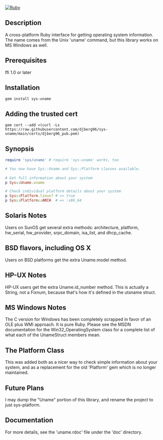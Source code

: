 [![Ruby](https://github.com/djberg96/sys-uname/actions/workflows/ruby.yml/badge.svg)](https://github.com/djberg96/sys-uname/actions/workflows/ruby.yml)

## Description
A cross-platform Ruby interface for getting operating system information. The name
comes from the Unix 'uname' command, but this library works on MS Windows as well.

## Prerequisites
ffi 1.0 or later

## Installation
`gem install sys-uname`

## Adding the trusted cert
`gem cert --add <(curl -Ls https://raw.githubusercontent.com/djberg96/sys-uname/main/certs/djberg96_pub.pem)`

## Synopsis
```ruby
require 'sys/uname' # require 'sys-uname' works, too

# You now have Sys::Uname and Sys::Platform classes available.
 
# Get full information about your system
p Sys::Uname.uname

# Check individual platform details about your system
p Sys::Platform.linux? # => true
p Sys::Platform::ARCH  # => :x86_64
```
   
## Solaris Notes
Users on SunOS get several extra methods: architecture, platform,
hw_serial, hw_provider, srpc_domain, isa_list, and dhcp_cache.

## BSD flavors, including OS X
Users on BSD platforms get the extra Uname.model method.

## HP-UX Notes
HP-UX users get the extra Uname.id_number method. This is actually a
String, not a Fixnum, because that's how it's defined in the utsname
struct.

## MS Windows Notes
The C version for Windows has been completely scrapped in favor of an OLE
plus WMI approach. It is pure Ruby. Please see the MSDN documentation for
the Win32_OperatingSystem class for a complete list of what each of the
UnameStruct members mean.

## The Platform Class
This was added both as a nicer way to check simple information about your
system, and as a replacement for the old 'Platform' gem which is no longer
maintained.

## Future Plans
I may dump the "Uname" portion of this library, and rename the project
to just sys-platform.

## Documentation
For more details, see the 'uname.rdoc' file under the 'doc' directory. 
